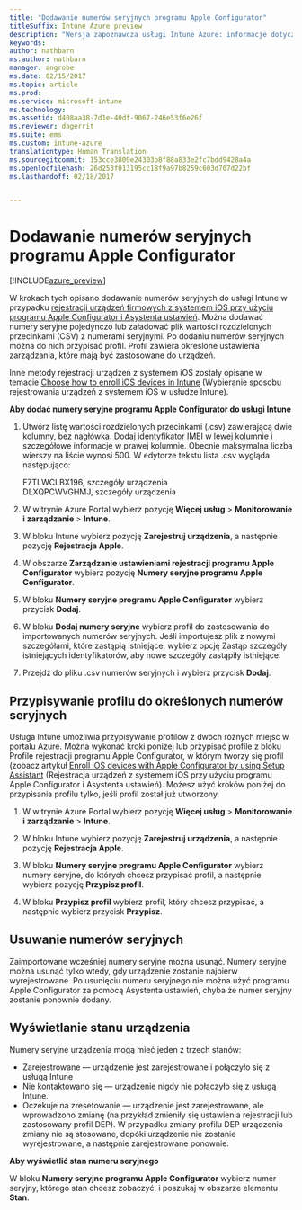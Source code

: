 ```yaml
---
title: "Dodawanie numerów seryjnych programu Apple Configurator"
titleSuffix: Intune Azure preview
description: "Wersja zapoznawcza usługi Intune Azure: informacje dotyczące dodawania numerów seryjnych do urządzeń firmowych z systemem iOS przy użyciu programu Apple Configurator."
keywords: 
author: nathbarn
ms.author: nathbarn
manager: angrobe
ms.date: 02/15/2017
ms.topic: article
ms.prod: 
ms.service: microsoft-intune
ms.technology: 
ms.assetid: d408aa38-7d1e-40df-9067-246e53f6e26f
ms.reviewer: dagerrit
ms.suite: ems
ms.custom: intune-azure
translationtype: Human Translation
ms.sourcegitcommit: 153cce3809e24303b8f88a833e2fc7bdd9428a4a
ms.openlocfilehash: 26d253f013195cc18f9a97b8259c603d707d22bf
ms.lasthandoff: 02/18/2017


---
```


# <a name="add-apple-configurator-serial-numbers"></a>Dodawanie numerów seryjnych programu Apple Configurator

[!INCLUDE[azure_preview](../includes/azure_preview.md)]

W krokach tych opisano dodawanie numerów seryjnych do usługi Intune w przypadku [rejestracji urządzeń firmowych z systemem iOS przy użyciu programu Apple Configurator i Asystenta ustawień](enroll-ios-devices-with-apple-configurator-and-setup-assistant.md). Można dodawać numery seryjne pojedynczo lub załadować plik wartości rozdzielonych przecinkami (CSV) z numerami seryjnymi. Po dodaniu numerów seryjnych można do nich przypisać profil. Profil zawiera określone ustawienia zarządzania, które mają być zastosowane do urządzeń.

Inne metody rejestracji urządzeń z systemem iOS zostały opisane w temacie [Choose how to enroll iOS devices in Intune](choose-ios-enrollment-method.md) (Wybieranie sposobu rejestrowania urządzeń z systemem iOS w usłudze Intune).

**Aby dodać numery seryjne programu Apple Configurator do usługi Intune**

1. Utwórz listę wartości rozdzielonych przecinkami (.csv) zawierającą dwie kolumny, bez nagłówka. Dodaj identyfikator IMEI w lewej kolumnie i szczegółowe informacje w prawej kolumnie. Obecnie maksymalna liczba wierszy na liście wynosi 500. W edytorze tekstu lista .csv wygląda następująco:

    F7TLWCLBX196, szczegóły urządzenia</br>
    DLXQPCWVGHMJ, szczegóły urządzenia

2. W witrynie Azure Portal wybierz pozycję **Więcej usług** > **Monitorowanie i zarządzanie** > **Intune**.

3.  W bloku Intune wybierz pozycję **Zarejestruj urządzenia**, a następnie pozycję **Rejestracja Apple**.

4. W obszarze **Zarządzanie ustawieniami rejestracji programu Apple Configurator** wybierz pozycję **Numery seryjne programu Apple Configurator**.

5. W bloku **Numery seryjne programu Apple Configurator** wybierz przycisk **Dodaj**.

6. W bloku **Dodaj numery seryjne** wybierz profil do zastosowania do importowanych numerów seryjnych. Jeśli importujesz plik z nowymi szczegółami, które zastąpią istniejące, wybierz opcję Zastąp szczegóły istniejących identyfikatorów, aby nowe szczegóły zastąpiły istniejące.

7. Przejdź do pliku .csv numerów seryjnych i wybierz przycisk **Dodaj**.

## <a name="assign-a-profile-to-specific-serial-numbers"></a>Przypisywanie profilu do określonych numerów seryjnych

Usługa Intune umożliwia przypisywanie profilów z dwóch różnych miejsc w portalu Azure. Można wykonać kroki poniżej lub przypisać profile z bloku Profile rejestracji programu Apple Configurator, w którym tworzy się profil (zobacz artykuł [Enroll iOS devices with Apple Configurator by using Setup Assistant](enroll-ios-devices-with-apple-configurator-and-setup-assistant.md) (Rejestracja urządzeń z systemem iOS przy użyciu programu Apple Configurator i Asystenta ustawień). Możesz użyć kroków poniżej do przypisania profilu tylko, jeśli profil został już utworzony.

1. W witrynie Azure Portal wybierz pozycję **Więcej usług** > **Monitorowanie i zarządzanie** > **Intune**.

2. W bloku Intune wybierz pozycję **Zarejestruj urządzenia**, a następnie pozycję **Rejestracja Apple**.

3. W bloku **Numery seryjne programu Apple Configurator** wybierz numery seryjne, do których chcesz przypisać profil, a następnie wybierz pozycję **Przypisz profil**.

4. W bloku **Przypisz profil** wybierz profil, który chcesz przypisać, a następnie wybierz przycisk **Przypisz**.

## <a name="delete-serial-numbers"></a>Usuwanie numerów seryjnych
Zaimportowane wcześniej numery seryjne można usunąć. Numery seryjne można usunąć tylko wtedy, gdy urządzenie zostanie najpierw wyrejestrowane. Po usunięciu numeru seryjnego nie można użyć programu Apple Configurator za pomocą Asystenta ustawień, chyba że numer seryjny zostanie ponownie dodany.

## <a name="view-the-state-of-a-device"></a>Wyświetlanie stanu urządzenia
Numery seryjne urządzenia mogą mieć jeden z trzech stanów:

- Zarejestrowane — urządzenie jest zarejestrowane i połączyło się z usługą Intune
- Nie kontaktowano się — urządzenie nigdy nie połączyło się z usługą Intune.
- Oczekuje na zresetowanie — urządzenie jest zarejestrowane, ale wprowadzono zmianę (na przykład zmieniły się ustawienia rejestracji lub zastosowany profil DEP). W przypadku zmiany profilu DEP urządzenia zmiany nie są stosowane, dopóki urządzenie nie zostanie wyrejestrowane, a następnie zarejestrowane ponownie.

**Aby wyświetlić stan numeru seryjnego**

W bloku **Numery seryjne programu Apple Configurator** wybierz numer seryjny, którego stan chcesz zobaczyć, i poszukaj w obszarze elementu **Stan**.

